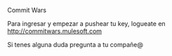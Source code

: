Commit Wars

Para ingresar y empezar a pushear tu key, logueate en http://commitwars.mulesoft.com

Si tenes alguna duda pregunta a tu compañe@
